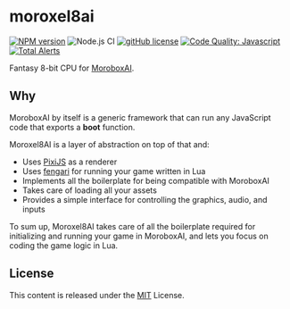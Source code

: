 # moroxel8ai

[![NPM version](https://img.shields.io/npm/v/moroxel8ai.svg)](https://www.npmjs.com/package/moroxel8ai)
![Node.js CI](https://github.com/moroboxai/moroxel8ai/workflows/Node.js%20CI/badge.svg)
[![gitHub license](https://img.shields.io/badge/license-MIT-blue.svg)](https://github.com/moroboxai/moroxel8ai/blob/master/LICENSE)
[![Code Quality: Javascript](https://img.shields.io/lgtm/grade/javascript/g/moroboxai/moroxel8ai.svg?logo=lgtm&logoWidth=18)](https://lgtm.com/projects/g/moroboxai/moroxel8ai/context:javascript)
[![Total Alerts](https://img.shields.io/lgtm/alerts/g/moroboxai/moroxel8ai.svg?logo=lgtm&logoWidth=18)](https://lgtm.com/projects/g/moroboxai/moroxel8ai/alerts)

Fantasy 8-bit CPU for [MoroboxAI](https://github.com/moroboxai).

## Why

MoroboxAI by itself is a generic framework that can run any JavaScript code that exports a **boot** function.

Moroxel8AI is a layer of abstraction on top of that and:
  * Uses [PixiJS](https://pixijs.com/) as a renderer
  * Uses [fengari](https://github.com/fengari-lua/fengari) for running your game written in Lua
  * Implements all the boilerplate for being compatible with MoroboxAI
  * Takes care of loading all your assets
  * Provides a simple interface for controlling the graphics, audio, and inputs

To sum up, Moroxel8AI takes care of all the boilerplate required for initializing and running your game in MoroboxAI, and lets you focus on coding the game logic in Lua.

## License

This content is released under the [MIT](http://opensource.org/licenses/MIT) License.
